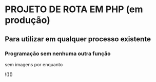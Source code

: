 # PROJETO DE ROTA EM PHP (em produção)

## Para utilizar em qualquer processo existente

### Programação sem nenhuma outra função

<p>sem imagens por enquanto</p>

!()()

